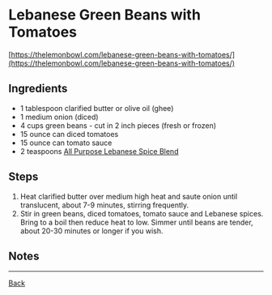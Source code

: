 # Lebanese Green Beans with Tomatoes
[https://thelemonbowl.com/lebanese-green-beans-with-tomatoes/](https://thelemonbowl.com/lebanese-green-beans-with-tomatoes/)

## Ingredients

- 1 tablespoon clarified butter or olive oil (ghee)
- 1 medium onion (diced)
- 4 cups green beans - cut in 2 inch pieces (fresh or frozen)
- 15 ounce can diced tomatoes
- 15 ounce can tomato sauce
- 2 teaspoons [All Purpose Lebanese Spice Blend](../lebanese-all-purpose-spice/readme.md)

## Steps

1. Heat clarified butter over medium high heat and saute onion until translucent, about 7-9 minutes, stirring frequently.
2. Stir in green beans, diced tomatoes, tomato sauce and Lebanese spices. Bring to a boil then reduce heat to low. Simmer until beans are tender, about 20-30 minutes or longer if you wish.

## Notes


---
[Back](../readme.md)
